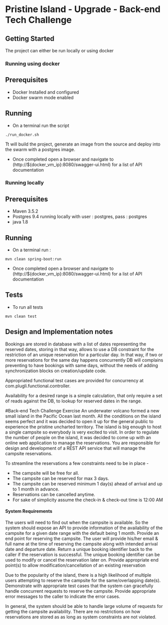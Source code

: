 # Pristine Island - Upgrade - Back-end Tech Challenge

## Getting Started
The project can either be run locally or using docker

### Running using docker

## Prerequisites
- Docker Installed and configured 
- Docker swarm mode enabled
 
## Running
- On a terminal run the script 
````
./run_docker.sh
````
Tt will build the project, generate an image from the source and deploy into the swarm with a postgres image.                    
- Once completed open a browser and navigate to (http://${docker_vm_ip}:8080/swagger-ui.html) for a list of API 
documentation

### Running locally 

## Prerequisites
- Maven 3.5.2
- Postgres 9.4 running locally with user : postgres, pass : postgres 
- java 1.8

## Running 
- On a terminal run : 
````
mvn clean spring-boot:run
````
- Once completed open a browser and navigate to (http://${docker_vm_ip}:8080/swagger-ui.html) for a list of API 
documentation

## Tests 
- To run all tests
````
mvn clean test
````

## Design and Implementation notes 

Bookings are stored in database with a list of dates representing the reserved dates, storing in 
that way, allows to use a DB constraint for the restriction of an unique reservation for a particular day.
In that way, if two or more reservations for the same day happens concurrently DB will complains preventing 
to have bookings with same days, without the needs of adding synchronization blocks on creation/update code.

Appropriated functional test cases are provided for concurrency at com.plugli.functional.controller.

Availability for a desired range is a simple calculation, that only require a set of reads against the DB, to lookup for 
reserved dates in the range.

#Back-end Tech Challenge Exercise
An underwater volcano formed a new small island in the Pacific Ocean last month. All the conditions on the island seems perfect and it was
decided to open it up for the general public to experience the pristine uncharted territory.
The island is big enough to host a single campsite so everybody is very excited to visit. In order to regulate the number of people on the island, it
was decided to come up with an online web application to manage the reservations. You are responsible for design and development of a REST
API service that will manage the campsite reservations.

To streamline the reservations a few constraints need to be in place -
- The campsite will be free for all.
- The campsite can be reserved for max 3 days.
- The campsite can be reserved minimum 1 day(s) ahead of arrival and up to 1 month in advance.
- Reservations can be cancelled anytime.
- For sake of simplicity assume the check-in & check-out time is 12:00 AM

#### System Requirements
The users will need to find out when the campsite is available. So the system should expose an API to provide information of the
availability of the campsite for a given date range with the default being 1 month.
Provide an end point for reserving the campsite. The user will provide his/her email & full name at the time of reserving the campsite
along with intended arrival date and departure date. Return a unique booking identifier back to the caller if the reservation is successful.
The unique booking identifier can be used to modify or cancel the reservation later on. Provide appropriate end point(s) to allow
modification/cancellation of an existing reservation

Due to the popularity of the island, there is a high likelihood of multiple users attempting to reserve the campsite for the same/overlapping
date(s). Demonstrate with appropriate test cases that the system can gracefully handle concurrent requests to reserve the campsite.
Provide appropriate error messages to the caller to indicate the error cases.

In general, the system should be able to handle large volume of requests for getting the campsite availability.
There are no restrictions on how reservations are stored as as long as system constraints are not violated.